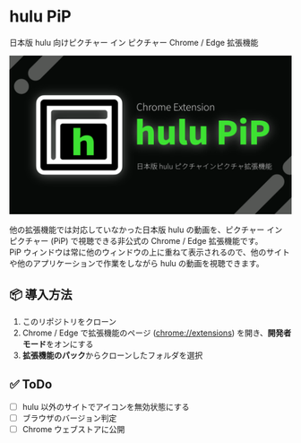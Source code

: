 # hulu PiP
日本版 hulu 向けピクチャー イン ピクチャー Chrome / Edge 拡張機能

![カバー画像](https://github.com/Natsuneco/hulu-jp-pip/blob/main/.github/assets/cover.png?raw=true)

他の拡張機能では対応していなかった日本版 hulu の動画を、ピクチャー イン ピクチャー (PiP) で視聴できる非公式の Chrome / Edge 拡張機能です。  
PiP ウィンドウは常に他のウィンドウの上に重ねて表示されるので、他のサイトや他のアプリケーションで作業をしながら hulu の動画を視聴できます。

## 📦 導入方法
1. このリポジトリをクローン
2. Chrome / Edge で拡張機能のページ ([chrome://extensions](chrome://extensions)) を開き、**開発者モード**をオンにする
3. **拡張機能のパック**からクローンしたフォルダを選択

## ✅ ToDo
- [ ] hulu 以外のサイトでアイコンを無効状態にする
- [ ] ブラウザのバージョン判定
- [ ] Chrome ウェブストアに公開 
